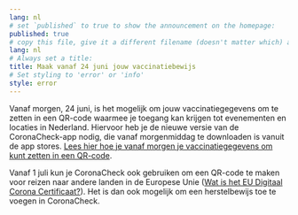 ```yaml
---
lang: nl
# set `published` to true to show the announcement on the homepage:
published: true
# copy this file, give it a different filename (doesn't matter which) and, in this example, change lang to 'en' to translate the message to English and show it on the English homepage:
lang: nl
# Always set a title:
title: Maak vanaf 24 juni jouw vaccinatiebewijs
# Set styling to 'error' or 'info'
style: error
---
```

Vanaf morgen, 24 juni, is het mogelijk om jouw vaccinatiegegevens om te zetten in een QR-code waarmee je toegang kan krijgen tot evenementen en locaties in Nederland. Hiervoor heb je de nieuwe versie van de CoronaCheck-app nodig, die vanaf morgenmiddag te downloaden is vanuit de app stores. [Lees hier hoe je vanaf morgen je vaccinatiegegevens om kunt zetten in een QR-code](/nl/faq/1-1-hoe-werkt-de-coronacheck-app/).

Vanaf 1 juli kun je CoronaCheck ook gebruiken om een QR-code te maken voor reizen naar andere landen in de Europese Unie ([Wat is het EU Digitaal Corona Certificaat?](https://www.rijksoverheid.nl/onderwerpen/coronavirus-vaccinatie/vraag-en-antwoord/wat-is-het-eu-digitaal-corona-certificaat)). Het is dan ook mogelijk om een herstelbewijs toe te voegen in CoronaCheck.

